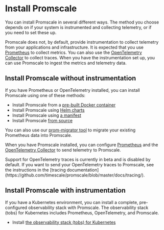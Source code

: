 # Install Promscale
You can install Promscale in several different ways. The method you choose
depends on if your system is instrumented and collecting telemetry, or if you
need to set these up.

Promscale does not, by default, provide instrumentation to collect telemetry
from your applications and infrastructure. It is expected that you use
[Prometheus][prometheus-install] to collect metrics. You can also use the
[OpenTelemetry Collector][otel-install] to collect traces. When you have the
instrumentation set up, you can use Promscale to ingest the metrics and
telemetry data.

## Install Promscale without instrumentation
If you have Prometheus or OpenTelemetry installed, you can install Promscale
using one of these methods:

*   Install Promscale from a [pre-built Docker container][promscale-install-docker]
*   Install Promscale using [Helm charts][promscale-install-helm]
*   Install Promscale using [a manifest][promscale-install-k8s-manifest]
*   Install Promscale [from source][promscale-install-source]

You can also use our [prom-migrator tool][promscale-install-prom-migrator] to
migrate your existing Prometheus data into Promscale.

When you have Promscale installed, you can configure
[Prometheus][config-prometheus] and the
[OpenTelemetry Collector][config-otel-collector] to send telemetry to Promscale.

<highlight type="important">
Support for OpenTelemetry traces is currently in beta and is disabled by default.
If you want to send your OpenTelemetry traces to Promscale, see the
instructions in the
[tracing documentation](https://github.com/timescale/promscale/blob/master/docs/tracing/).
</highlight>

## Install Promscale with instrumentation
If you have a Kubernetes environment, you can install a complete, pre-configured
observability stack with Promscale. The observability stack (tobs) for
Kubernetes includes Prometheus, OpenTelemetry, and Promscale.

*   Install [the observability stack (tobs) for Kubernetes][promscale-install-tobs]

[promscale-install-prom-migrator]: /installation/prom-migrator/
[promscale-install-docker]: /installation/docker/
[promscale-install-source]: /installation/source/
[promscale-install-tobs]: /tobs/
[promscale-install-helm]: /installation/kubernetes/#install-promscale-with-helm
[promscale-install-k8s-manifest]: /installation/kubernetes/#install-promscale-with-a-manifest-file
[config-prometheus]: /configuration/configure-prometheus/
[config-otel-collector]: /configuration/configure-otel-collector/
[prometheus-install]: https://prometheus.io/docs/prometheus/latest/installation/
[otel-install]: https://opentelemetry.io/docs/collector/getting-started/
